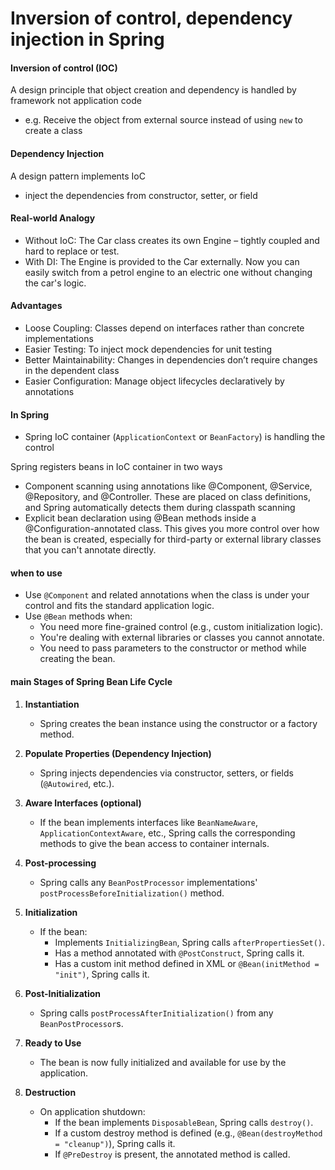 # Inversion of control, dependency injection in Spring

#### Inversion of control (IOC)

A design principle that object creation and dependency is handled by framework not application code
- e.g. Receive the object from external source instead of using `new` to create a class


#### Dependency Injection

A design pattern implements IoC
- inject the dependencies from constructor, setter, or field

#### Real-world Analogy

- Without IoC: The Car class creates its own Engine – tightly coupled and hard to replace or test.
- With DI: The Engine is provided to the Car externally. Now you can easily switch from a petrol engine to an electric one without changing the car's logic.

#### Advantages

- Loose Coupling: Classes depend on interfaces rather than concrete implementations
- Easier Testing: To inject mock dependencies for unit testing
- Better Maintainability: Changes in dependencies don’t require changes in the dependent class
- Easier Configuration: Manage object lifecycles declaratively by annotations

#### In Spring

- Spring IoC container (`ApplicationContext` or `BeanFactory`) is handling the control

Spring registers beans in IoC container in two ways
- Component scanning using annotations like @Component, @Service, @Repository, and @Controller. These are placed on class definitions, and Spring automatically detects them during classpath scanning
- Explicit bean declaration using @Bean methods inside a @Configuration-annotated class. This gives you more control over how the bean is created, especially for third-party or external library classes that you can't annotate directly.

#### when to use

- Use `@Component` and related annotations when the class is under your control and fits the standard application logic.
- Use `@Bean` methods when:
    - You need more fine-grained control (e.g., custom initialization logic).
    - You're dealing with external libraries or classes you cannot annotate.
    - You need to pass parameters to the constructor or method while creating the bean.

#### main Stages of Spring Bean Life Cycle

1. **Instantiation**
   - Spring creates the bean instance using the constructor or a factory method.

2. **Populate Properties (Dependency Injection)**
   - Spring injects dependencies via constructor, setters, or fields (`@Autowired`, etc.).

3. **Aware Interfaces (optional)**
   - If the bean implements interfaces like `BeanNameAware`, `ApplicationContextAware`, etc., Spring calls the corresponding methods to give the bean access to container internals.

4. **Post-processing**
   - Spring calls any `BeanPostProcessor` implementations' `postProcessBeforeInitialization()` method.

5. **Initialization**
   - If the bean:
     - Implements `InitializingBean`, Spring calls `afterPropertiesSet()`.
     - Has a method annotated with `@PostConstruct`, Spring calls it.
     - Has a custom init method defined in XML or `@Bean(initMethod = "init")`, Spring calls it.

6. **Post-Initialization**
   - Spring calls `postProcessAfterInitialization()` from any `BeanPostProcessor`s.

7. **Ready to Use**
   - The bean is now fully initialized and available for use by the application.

8. **Destruction**
   - On application shutdown:
     - If the bean implements `DisposableBean`, Spring calls `destroy()`.
     - If a custom destroy method is defined (e.g., `@Bean(destroyMethod = "cleanup")`), Spring calls it.
     - If `@PreDestroy` is present, the annotated method is called.
